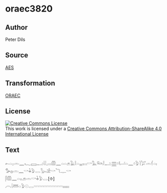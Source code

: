 # oraec3820

## Author

Peter Dils

## Source

[AES](https://github.com/simondschweitzer/aes)

## Transformation

[ORAEC](https://oraec.github.io/)

## License

<a rel="license" href="http://creativecommons.org/licenses/by-sa/4.0/"><img alt="Creative Commons License" style="border-width:0" src="https://i.creativecommons.org/l/by-sa/4.0/88x31.png" /></a><br />This work is licensed under a <a rel="license" href="http://creativecommons.org/licenses/by-sa/4.0/">Creative Commons Attribution-ShareAlike 4.0 International License</a>

## Text

𓍉𓏏𓊪𓏛𓈖𓆑𓈙𓂝𓇋𓇋𓈒𓏥𓏃𓈖𓏏𓏏𓂉𓄿𓎛𓏏𓈇𓏤𓏥𓎡𓅓𓃛𓎛𓂢𓈗𓏌𓂡𓏏𓈖𓏌𓅱𓌙𓅯𓏛𓆳𓏏𓏤<br>
𓅜𓐍𓏛𓈖𓎡𓇓𓅱𓂋𓅭𓏤𓀀𓎡𓆓𓊃𓎡<br>
𓋴𓏃𓈖𓏏𓏭𓂉𓏛𓎡𓇓𓅱𓂋[⯑]<br>
𓇹𓇋𓆷𓏏𓅱𓇳𓂋𓎆𓎆𓎆𓎆𓎆𓎆𓎆𓎆𓎆𓎆𓎆𓎆𓎆𓎆𓎆𓎆𓎆𓎆𓏤𓏤𓏤𓏤𓏤𓏤𓏤<br>
